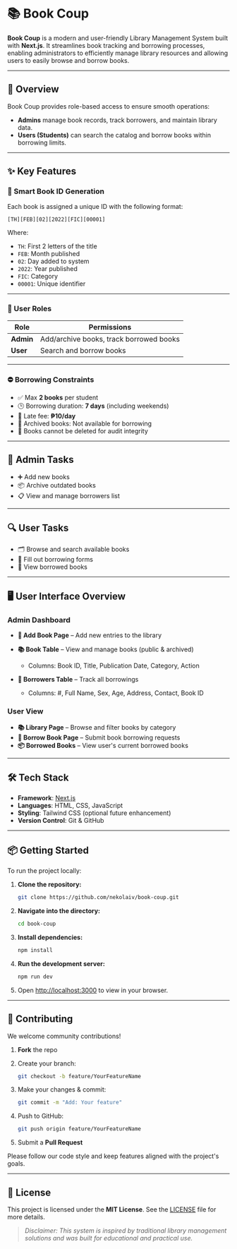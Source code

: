 # 📚 Book Coup

**Book Coup** is a modern and user-friendly Library Management System built with **Next.js**. It streamlines book tracking and borrowing processes, enabling administrators to efficiently manage library resources and allowing users to easily browse and borrow books.

---

## 🚀 Overview

Book Coup provides role-based access to ensure smooth operations:

* **Admins** manage book records, track borrowers, and maintain library data.
* **Users (Students)** can search the catalog and borrow books within borrowing limits.

---

## ✨ Key Features

### 🔁 Smart Book ID Generation

Each book is assigned a unique ID with the following format:

```
[TH][FEB][02][2022][FIC][00001]
```

Where:

* `TH`: First 2 letters of the title
* `FEB`: Month published
* `02`: Day added to system
* `2022`: Year published
* `FIC`: Category
* `00001`: Unique identifier

---

### 👥 User Roles

| Role      | Permissions                             |
| --------- | --------------------------------------- |
| **Admin** | Add/archive books, track borrowed books |
| **User**  | Search and borrow books                 |

---

### ⛔ Borrowing Constraints

* ✅ Max **2 books** per student
* 🕒 Borrowing duration: **7 days** (including weekends)
* 💸 Late fee: **₱10/day**
* 🚫 Archived books: Not available for borrowing
* 🔐 Books cannot be deleted for audit integrity

---

## 🧩 Admin Tasks

* ➕ Add new books
* 📦 Archive outdated books
* 📋 View and manage borrowers list

---

## 🔍 User Tasks

* 🗂️ Browse and search available books
* 📝 Fill out borrowing forms
* 📖 View borrowed books

---

## 🖥️ User Interface Overview

### Admin Dashboard

* **📘 Add Book Page** – Add new entries to the library
* **📚 Book Table** – View and manage books (public & archived)

  * Columns: Book ID, Title, Publication Date, Category, Action
* **📄 Borrowers Table** – Track all borrowings

  * Columns: #, Full Name, Sex, Age, Address, Contact, Book ID

### User View

* **📚 Library Page** – Browse and filter books by category
* **📝 Borrow Book Page** – Submit book borrowing requests
* **📦 Borrowed Books** – View user's current borrowed books

---

## 🛠️ Tech Stack

* **Framework**: [Next.js](https://nextjs.org/)
* **Languages**: HTML, CSS, JavaScript
* **Styling**: Tailwind CSS (optional future enhancement)
* **Version Control**: Git & GitHub

---

## 📦 Getting Started

To run the project locally:

1. **Clone the repository:**

   ```bash
   git clone https://github.com/nekolaiv/book-coup.git
   ```

2. **Navigate into the directory:**

   ```bash
   cd book-coup
   ```

3. **Install dependencies:**

   ```bash
   npm install
   ```

4. **Run the development server:**

   ```bash
   npm run dev
   ```

5. Open [http://localhost:3000](http://localhost:3000) to view in your browser.

---

## 🤝 Contributing

We welcome community contributions!

1. **Fork** the repo
2. Create your branch:

   ```bash
   git checkout -b feature/YourFeatureName
   ```
3. Make your changes & commit:

   ```bash
   git commit -m "Add: Your feature"
   ```
4. Push to GitHub:

   ```bash
   git push origin feature/YourFeatureName
   ```
5. Submit a **Pull Request**

Please follow our code style and keep features aligned with the project's goals.

---

## 📄 License

This project is licensed under the **MIT License**. See the [LICENSE](LICENSE) file for more details.

> *Disclaimer: This system is inspired by traditional library management solutions and was built for educational and practical use.*